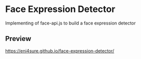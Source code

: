 # Face Expression Detector

Implementing of face-api.js to build a face expression detector

## Preview
https://eni4sure.github.io/face-expression-detector/
